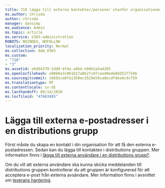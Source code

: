 ```yaml
---
title: 718 lägga till externa kontakter/personer utanför organisationen i en distributions lista
ms.author: chrisda
author: chrisda
manager: dansimp
ms.audience: Admin
ms.topic: article
ms.service: o365-administration
ROBOTS: NOINDEX, NOFOLLOW
localization_priority: Normal
ms.collection: Adm_O365
ms.custom:
- "718"
- "3"
ms.assetid: e6d64379-2dd9-4fda-a9bd-e9d61a5a4205
ms.openlocfilehash: e9860a3c061b17a8b2fc87caa40ede0dd5277346
ms.sourcegitcommit: c6692ce0fa1358ec3529e59ca0ecdfdea4cdc759
ms.translationtype: MT
ms.contentlocale: sv-SE
ms.lasthandoff: 09/14/2020
ms.locfileid: "47663495"
---
```

# <a name="add-external-email-addresses-to-a-distribution-group"></a>Lägga till externa e-postadresser i en distributions grupp

Först måste du skapa en kontakt i din organisation för att få den externa e-postadressen. Sedan kan du lägga till kontakten i distributions gruppen. Mer information finns i [lägga till externa användare i en distributions grupp?](https://support.office.com/client/caa0f310-0bb7-48e3-8ad2-cb358b53bbba).

Om du vill att externa användare ska kunna skicka meddelanden till distributions gruppen kontrollerar du att gruppen är konfigurerad för att acceptera e-post från externa avsändare. Mer information finns i avsnittet om [leverans hantering](https://technet.microsoft.com/library/bb124513.aspx#deliverymanagement).
